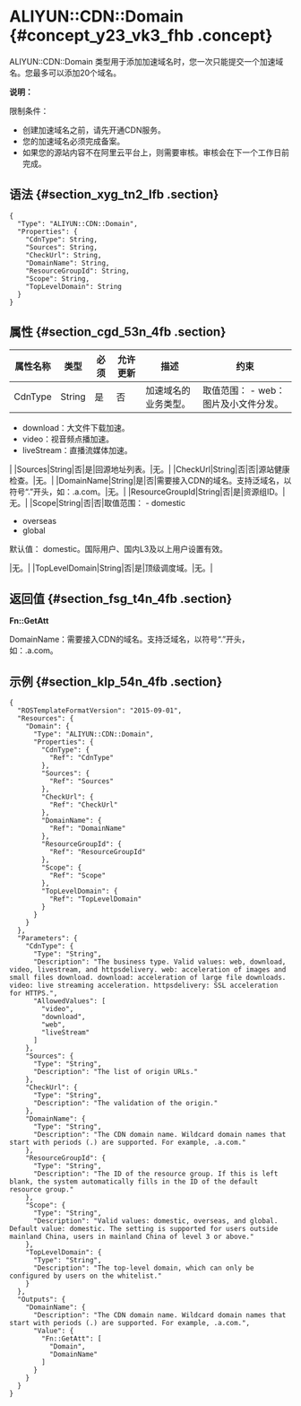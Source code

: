 # ALIYUN::CDN::Domain {#concept_y23_vk3_fhb .concept}

ALIYUN::CDN::Domain 类型用于添加加速域名时，您一次只能提交一个加速域名。您最多可以添加20个域名。

**说明：** 

限制条件：

-   创建加速域名之前，请先开通CDN服务。
-   您的加速域名必须完成备案。
-   如果您的源站内容不在阿里云平台上，则需要审核。审核会在下一个工作日前完成。

## 语法 {#section_xyg_tn2_lfb .section}

```language-json
{
  "Type": "ALIYUN::CDN::Domain",
  "Properties": {
    "CdnType": String,
    "Sources": String,
    "CheckUrl": String,
    "DomainName": String,
    "ResourceGroupId": String,
    "Scope": String,
    "TopLevelDomain": String
  }
}
```

## 属性 {#section_cgd_53n_4fb .section}

|属性名称|类型|必须|允许更新|描述|约束|
|----|--|--|----|--|--|
|CdnType|String|是|否|加速域名的业务类型。|取值范围： -   web：图片及小文件分发。
-   download：大文件下载加速。
-   video：视音频点播加速。
-   liveStream：直播流媒体加速。

 |
|Sources|String|否|是|回源地址列表。|无。|
|CheckUrl|String|否|否|源站健康检查。|无。|
|DomainName|String|是|否|需要接入CDN的域名。支持泛域名，以符号“.”开头，如：.a.com。|无。|
|ResourceGroupId|String|否|是|资源组ID。|无。|
|Scope|String|否|否|取值范围： -   domestic
-   overseas
-   global

 默认值： domestic。国际用户、国内L3及以上用户设置有效。

 |无。|
|TopLevelDomain|String|否|是|顶级调度域。|无。|

## 返回值 {#section_fsg_t4n_4fb .section}

**Fn::GetAtt**

DomainName：需要接入CDN的域名。支持泛域名，以符号“.”开头，如：.a.com。

## 示例 {#section_klp_54n_4fb .section}

```language-json
{
  "ROSTemplateFormatVersion": "2015-09-01",
  "Resources": {
    "Domain": {
      "Type": "ALIYUN::CDN::Domain",
      "Properties": {
        "CdnType": {
          "Ref": "CdnType"
        },
        "Sources": {
          "Ref": "Sources"
        },
        "CheckUrl": {
          "Ref": "CheckUrl"
        },
        "DomainName": {
          "Ref": "DomainName"
        },
        "ResourceGroupId": {
          "Ref": "ResourceGroupId"
        },
        "Scope": {
          "Ref": "Scope"
        },
        "TopLevelDomain": {
          "Ref": "TopLevelDomain"
        }
      }
    }
  },
  "Parameters": {
    "CdnType": {
      "Type": "String",
      "Description": "The business type. Valid values: web, download, video, livestream, and httpsdelivery. web: acceleration of images and small files download. download: acceleration of large file downloads. video: live streaming acceleration. httpsdelivery: SSL acceleration for HTTPS.",
      "AllowedValues": [
        "video",
        "download",
        "web",
        "liveStream"
      ]
    },
    "Sources": {
      "Type": "String",
      "Description": "The list of origin URLs."
    },
    "CheckUrl": {
      "Type": "String",
      "Description": "The validation of the origin."
    },
    "DomainName": {
      "Type": "String",
      "Description": "The CDN domain name. Wildcard domain names that start with periods (.) are supported. For example, .a.com."
    },
    "ResourceGroupId": {
      "Type": "String",
      "Description": "The ID of the resource group. If this is left blank, the system automatically fills in the ID of the default resource group."
    },
    "Scope": {
      "Type": "String",
      "Description": "Valid values: domestic, overseas, and global. Default value: domestic. The setting is supported for users outside mainland China, users in mainland China of level 3 or above."
    },
    "TopLevelDomain": {
      "Type": "String",
      "Description": "The top-level domain, which can only be configured by users on the whitelist."
    }
  },
  "Outputs": {
    "DomainName": {
      "Description": "The CDN domain name. Wildcard domain names that start with periods (.) are supported. For example, .a.com.",
      "Value": {
        "Fn::GetAtt": [
          "Domain",
          "DomainName"
        ]
      }
    }
  }
}
```

